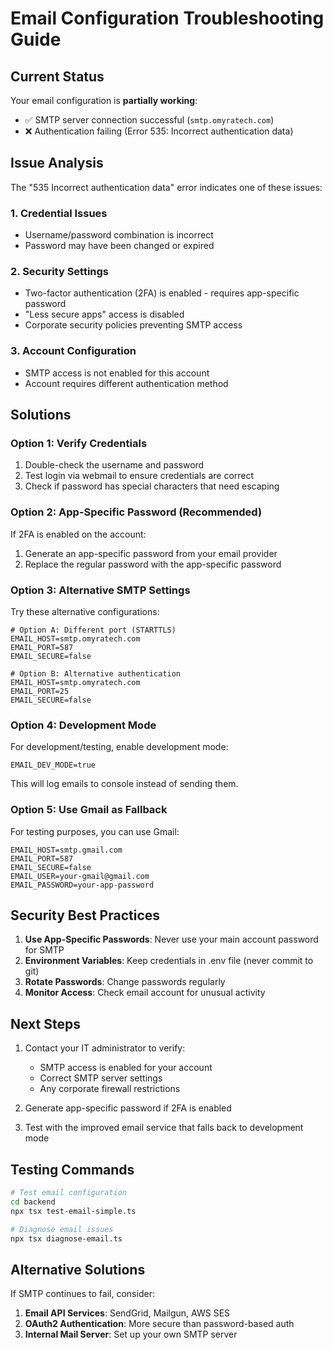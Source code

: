 # Email Configuration Troubleshooting Guide

## Current Status
Your email configuration is **partially working**:
- ✅ SMTP server connection successful (`smtp.omyratech.com`)
- ❌ Authentication failing (Error 535: Incorrect authentication data)

## Issue Analysis
The "535 Incorrect authentication data" error indicates one of these issues:

### 1. **Credential Issues**
- Username/password combination is incorrect
- Password may have been changed or expired

### 2. **Security Settings**
- Two-factor authentication (2FA) is enabled - requires app-specific password
- "Less secure apps" access is disabled
- Corporate security policies preventing SMTP access

### 3. **Account Configuration**
- SMTP access is not enabled for this account
- Account requires different authentication method

## Solutions

### Option 1: Verify Credentials
1. Double-check the username and password
2. Test login via webmail to ensure credentials are correct
3. Check if password has special characters that need escaping

### Option 2: App-Specific Password (Recommended)
If 2FA is enabled on the account:
1. Generate an app-specific password from your email provider
2. Replace the regular password with the app-specific password

### Option 3: Alternative SMTP Settings
Try these alternative configurations:

```env
# Option A: Different port (STARTTLS)
EMAIL_HOST=smtp.omyratech.com
EMAIL_PORT=587
EMAIL_SECURE=false

# Option B: Alternative authentication
EMAIL_HOST=smtp.omyratech.com
EMAIL_PORT=25
EMAIL_SECURE=false
```

### Option 4: Development Mode
For development/testing, enable development mode:

```env
EMAIL_DEV_MODE=true
```

This will log emails to console instead of sending them.

### Option 5: Use Gmail as Fallback
For testing purposes, you can use Gmail:

```env
EMAIL_HOST=smtp.gmail.com
EMAIL_PORT=587
EMAIL_SECURE=false
EMAIL_USER=your-gmail@gmail.com
EMAIL_PASSWORD=your-app-password
```

## Security Best Practices

1. **Use App-Specific Passwords**: Never use your main account password for SMTP
2. **Environment Variables**: Keep credentials in .env file (never commit to git)
3. **Rotate Passwords**: Change passwords regularly
4. **Monitor Access**: Check email account for unusual activity

## Next Steps

1. Contact your IT administrator to verify:
   - SMTP access is enabled for your account
   - Correct SMTP server settings
   - Any corporate firewall restrictions

2. Generate app-specific password if 2FA is enabled

3. Test with the improved email service that falls back to development mode

## Testing Commands

```bash
# Test email configuration
cd backend
npx tsx test-email-simple.ts

# Diagnose email issues
npx tsx diagnose-email.ts
```

## Alternative Solutions

If SMTP continues to fail, consider:
1. **Email API Services**: SendGrid, Mailgun, AWS SES
2. **OAuth2 Authentication**: More secure than password-based auth
3. **Internal Mail Server**: Set up your own SMTP server
